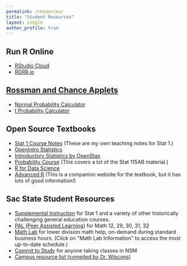 ```yaml
---
permalink: /resources/
title: "Student Resources"
layout: single
author_profile: true
---
```


## Run R Online

- [RStudio Cloud](https://rstudio.cloud/projects)
- [RDRR.io](https://rdrr.io/snippets/)

## [Rossman and Chance Applets](https://www.rossmanchance.com/applets/index2021.html)

- [Normal Probability Calculator](http://www.rossmanchance.com/applets/2021/normcalc/NormCalc.html)
- [t Probability Calculator](http://www.rossmanchance.com/applets/2021/tcalc/tCalc.htm)

## Open Source Textbooks

- [Stat 1 Course Notes](https://bookdown.org/lgpcappiello/IntroStats/) (These are my own teaching notes for Stat 1.)
- [OpenIntro Statistics](https://leanpub.com/openintro-statistics)
- [Introductory Statistics by OpenStax](https://openstax.org/details/books/introductory-statistics)
- [Probability Course](http://www.probabilitycourse.com/) (This covers a lot of the Stat 115AB material.)
- [R for Data Science](https://r4ds.had.co.nz/introduction.html)
- [Advanced R](http://adv-r.had.co.nz/) (This is a companion website for the textbook, but it has lots of good information!)

## Sac State Student Resources

- [Supplemental Instruction](https://www.csus.edu/student-affairs/centers-programs/peer-academic-resource/supplemental-instruction.html) for Stat 1 and a variety of other historically challenging general education courses.
- [PAL (Peer Assisted Learning)](https://www.csus.edu/college/natural-sciences-mathematics/peer-assisted-learning-program-pal/) for Math 12, 29, 30, 31, 32
- [Math Lab](https://www.csus.edu/college/natural-sciences-mathematics/mathematics-statistics/) for lower division math help, on-demand during standard business hours. (Click on "Math Lab Information" to access the most up-to-date schedule.)
- [Commit to Study](https://www.csus.edu/college/natural-sciences-mathematics/center-science-math-success/commit-study.html) for anyone taking classes in NSM
- [Campus resource list (compiled by Dr. Wiscons)](http://webpages.csus.edu/wiscons/more/SacStateCampusResources.html)

